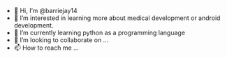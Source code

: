 - 👋 Hi, I’m @barriejay14
- 👀 I’m interested in learning more about medical development or android development. 
- 🌱 I’m currently learning python as a programming language
- 💞️ I’m looking to collaborate on ...
- 📫 How to reach me ...

<!---
barriejay14/barriejay14 is a ✨ special ✨ repository because its `README.md` (this file) appears on your GitHub profile.
You can click the Preview link to take a look at your changes.
--->

